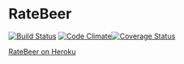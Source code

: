 # RateBeer

[![Build Status](https://travis-ci.org/deiga/ratebeer.png?branch=master)](https://travis-ci.org/deiga/ratebeer) [![Code Climate](https://codeclimate.com/github/deiga/ratebeer.png)](https://codeclimate.com/github/deiga/ratebeer)[![Coverage Status](https://coveralls.io/repos/deiga/ratebeer/badge.png)](https://coveralls.io/r/deiga/ratebeer)

[RateBeer on Heroku](http://glacial-coast-3420.herokuapp.com)

